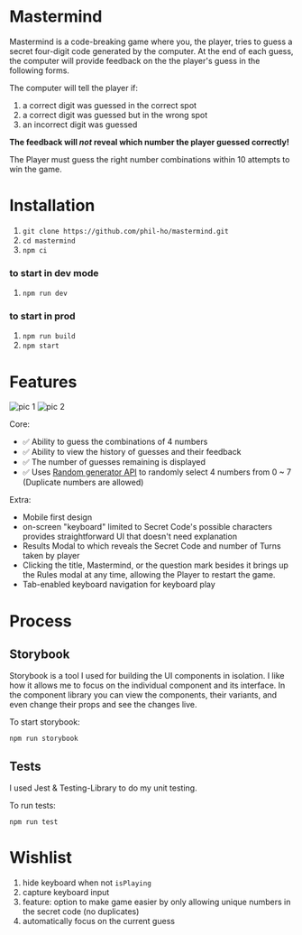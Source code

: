 # Mastermind

Mastermind is a code-breaking game where you, the player, tries to guess a secret four-digit code generated by the computer. At the end of each guess, the computer will provide feedback on the the player's guess in the following forms.

The computer will tell the player if:
  1. a correct digit was guessed in the correct spot
  1. a correct digit was guessed but in the wrong spot
  1. an incorrect digit was guessed

**The feedback will *not* reveal which number the player guessed correctly!**

The Player must guess the right number combinations within 10 attempts to win the game.

# Installation

1. `git clone https://github.com/phil-ho/mastermind.git`
1. `cd mastermind`
1. `npm ci`

### to start in dev mode
1. `npm run dev`

### to start in prod
1. `npm run build`
1. `npm start`


# Features

![pic 1](https://media.giphy.com/media/xHOn9asxmykQx4vDXZ/giphy.gif)
![pic 2](https://media.giphy.com/media/ImxXZZ09FOXnzZ46dy/giphy.gif)

Core:
- ✅ Ability to guess the combinations of 4 numbers
- ✅ Ability to view the history of guesses and their feedback
- ✅ The number of guesses remaining is displayed
- ✅ Uses [Random generator API](https://www.random.org/clients/http/api/) to randomly select 4 numbers from 0 ~ 7 (Duplicate numbers are allowed)

Extra:
- Mobile first design
- on-screen "keyboard" limited to Secret Code's possible characters provides straightforward  UI that doesn't need explanation
- Results Modal to which reveals the Secret Code and number of Turns taken by player
- Clicking the title, Mastermind, or the question mark besides it brings up the Rules modal at any time, allowing the Player to restart the game.
- Tab-enabled keyboard navigation for keyboard play


# Process

## Storybook
Storybook is a tool I used for building the UI components in isolation. I like how it allows me to focus on the individual component and its interface. In the component library you can view the components, their variants, and even change their props and see the changes live.

To start storybook:
```
npm run storybook
```

## Tests
I used Jest & Testing-Library to do my unit testing.

To run tests:
```
npm run test
```

# Wishlist

1. hide keyboard when not `isPlaying`
1. capture keyboard input
1. feature: option to make game easier by only allowing unique numbers in the secret code (no duplicates)
1. automatically focus on the current guess
